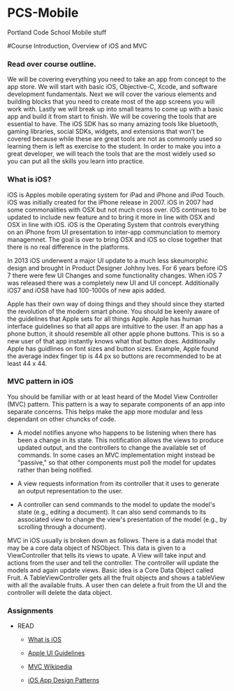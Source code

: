 PCS-Mobile
==========

Portland Code School Mobile stuff


#Course Introduction, Overview of iOS and MVC

### Read over course outline.
We will be covering everything you need to take an app from concept to the app store. We will start with basic iOS, Objective-C, Xcode, and software development fundamentals. Next we will cover the various elements and building blocks that you need to create most of the app screens you will work with. Lastly we will break up into small teams to come up with a basic app and build it from start to finish. 
We will be covering the tools that are essential to have. The iOS SDK has so many amazing tools like bluetooth, gaming libraries, social SDKs, widgets, and extensions that won’t be covered because while these are great tools are not as commonly used so learning them is left as exercise to the student. In order to make you into a great developer, we will teach the tools that are the most widely used so you can put all the skills you learn into practice.

### What is iOS?
iOS is Apples mobile operating system for iPad and iPhone and iPod Touch. iOS was initially created for the iPhone release in 2007. iOS in 2007 had some commonalities with OSX but not much cross over. iOS continues to be updated to include new feature and to bring it more in line with OSX and OSX in line with iOS. iOS is the Operating System that controls everything on an iPhone from UI presentation to inter-app communciation to memory managemnet. The goal is over to bring OSX and iOS so close together that there is no real difference in the platforms.

In 2013 iOS underwent a major UI update to a much less skeumorphic design and brought in Product Designer Johhny Ives. For 6 years before iOS 7 there were few UI Changes and some functionality changes. When iOS 7 was released there was a completely new UI and UI concept. Additionally iOS7 and iOS8 have had 100-1000s of new apis added. 

Apple has their own way of doing things and they should since they started the revolution of the modern smart phone. You should be keenly aware of the guidelines that Apple sets for all things Apple. Apple has human interface guidelines so that all apps are intuitive to the user. If an app has a phone button, it should resemble all other apple phone buttons. This is so a new user of that app instantly knows what that button does. Additionally Apple has guidlines on font sizes and button sizes. Example, Apple found the average index finger tip is 44 px so buttons are recommended to be at least 44 x 44.

### MVC pattern in iOS
You should be familiar with or at least heard of the Model View Controller (MVC) pattern. This pattern is a way to separate components of an app into separate concerns. This helps make the app more modular and less dependant on other chuncks of code.

* A model notifies anyone who happens to be listening when there has been a change in its state. This notification allows the views to produce updated output, and the controllers to change the available set of commands. In some cases an MVC implementation might instead be "passive," so that other components must poll the model for updates rather than being notified.

* A view requests information from its controller that it uses to generate an output representation to the user.

* A controller can send commands to the model to update the model's state (e.g., editing a document). It can also send commands to its associated view to change the view's presentation of the model (e.g., by scrolling through a document).

MVC in iOS usually is broken down as follows. There is a data model that may be a core data object of NSObject. This data is given to a ViewController that tells its views to upate. A View will take input and actions from the user and tell the controller. The controller will update the models and again update views. Basic idea is a Core Data Object called Fruit. A TableViewController gets all the fruit objects and shows a tableView with all the available fruits. A user then can delete a fruit from the UI and the controller will delete the data object.

### Assignments
* READ
  * [What is iOS](https://www.apple.com/ios/what-is/)

  * [Apple UI Guidelines](https://developer.apple.com/library/iOS/documentation/userexperience/conceptual/mobilehig/)

  * [MVC Wikipedia](http://en.wikipedia.org/wiki/Model%E2%80%93view%E2%80%93controller)
  
  * [iOS App Design Patterns](https://developer.apple.com/library/ios/referencelibrary/GettingStarted/RoadMapiOS/DesignPatterns.html)
  

